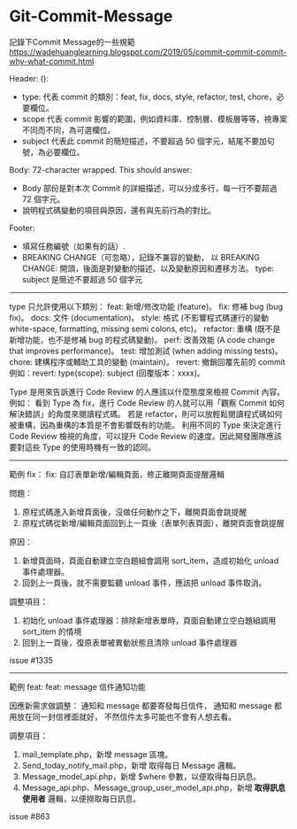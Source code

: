 # Git-Commit-Message
記錄下Commit Message的一些規範
https://wadehuanglearning.blogspot.com/2019/05/commit-commit-commit-why-what-commit.html

Header: <type>(<scope>): <subject>
 - type: 代表 commit 的類別：feat, fix, docs, style, refactor, test, chore，必要欄位。
 - scope 代表 commit 影響的範圍，例如資料庫、控制層、模板層等等，視專案不同而不同，為可選欄位。
 - subject 代表此 commit 的簡短描述，不要超過 50 個字元，結尾不要加句號，為必要欄位。

Body: 72-character wrapped. This should answer:
 * Body 部份是對本次 Commit 的詳細描述，可以分成多行，每一行不要超過 72 個字元。
 * 說明程式碼變動的項目與原因，還有與先前行為的對比。

Footer: 
 - 填寫任務編號（如果有的話）.
 - BREAKING CHANGE（可忽略），記錄不兼容的變動，
   以 BREAKING CHANGE: 開頭，後面是對變動的描述、以及變動原因和遷移方法。
type: subject 是簡述不要超過 50 個字元

-----
  
type 只允許使用以下類別：
feat: 新增/修改功能 (feature)。
fix: 修補 bug (bug fix)。
docs: 文件 (documentation)。
style: 格式 (不影響程式碼運行的變動 white-space, formatting, missing semi colons, etc)。
refactor: 重構 (既不是新增功能，也不是修補 bug 的程式碼變動)。
perf: 改善效能 (A code change that improves performance)。
test: 增加測試 (when adding missing tests)。
chore: 建構程序或輔助工具的變動 (maintain)。
revert: 撤銷回覆先前的 commit 例如：revert: type(scope): subject (回覆版本：xxxx)。
  
Type 是用來告訴進行 Code Review 的人應該以什麼態度來檢視 Commit 內容。
例如：
看到 Type 為 fix，進行 Code Review 的人就可以用「觀察 Commit 如何解決錯誤」的角度來閱讀程式碼。
若是 refactor，則可以放輕鬆閱讀程式碼如何被重構，因為重構的本質是不會影響既有的功能。
利用不同的 Type 來決定進行 Code Review 檢視的角度，可以提升 Code Review 的速度。因此開發團隊應該要對這些 Type 的使用時機有一致的認同。
  
-----
  
範例 fix：
fix: 自訂表單新增/編輯頁面，修正離開頁面提醒邏輯

問題：
1. 原程式碼進入新增頁面後，沒做任何動作之下，離開頁面會跳提醒
2. 原程式碼從新增/編輯頁面回到上一頁後（表單列表頁面），離開頁面會跳提醒

原因：
1. 新增頁面時，頁面自動建立空白題組會調用 sort_item，造成初始化 unload 事件處理器。
2. 回到上一頁後，就不需要監聽 unload 事件，應該把 unload 事件取消。

調整項目：
1. 初始化 unload 事件處理器：排除新增表單時，頁面自動建立空白題組調用 sort_item 的情境
2. 回到上一頁後，復原表單被異動狀態且清除 unload 事件處理器

issue #1335
  
-----
  
範例 feat:
feat: message 信件通知功能

因應新需求做調整：
 通知和 message 都要寄發每日信件，
 通知和 message 都用放在同一封信裡面就好，
 不然信件太多可能也不會有人想去看。

調整項目：
1. mail_template.php，新增 message 區塊。
2. Send_today_notify_mail.php，新增 取得每日 Message 邏輯。
3. Message_model_api.php，新增 $where 參數，以便取得每日訊息。
4. Message_api.php、Message_group_user_model_api.php，新增 **取得訊息使用者** 邏輯，以便撈取每日訊息。

issue #863

